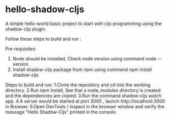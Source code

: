 # hello-shadow-cljs
A simple hello-world basic project to start with cljs programming using the shadow-cljs plugin.


Follow these steps to build and run :

Pre-requisites:
1) Node should be installed, Check node version using command node --version.
2) Install shadow-cljs package from npm using command npm install shadow-cljs

Steps to build and run:
1.Clone the repository and cd into the working directory.
2.Run npm install, See that a node_modules directory is created and the dependencies are copied.
3.Run the command shadow-cljs watch app.
4.A server would be started at port 3000 , launch http://localhost:3000 in Browser.
5.Open DevTools / inspect in the browser window and verify the message "Hello Shadow-Cljs" printed in the console.





